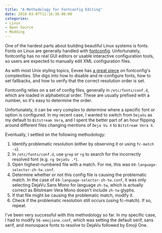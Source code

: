 ```yaml
---
title: "A Methodology for Fontconfig Editing"
date: 2018-03-07T11:16:38-06:00
categories:
- Linux
- Open Source
- Modding
---
```


One of the hardest parts about building beautiful Linux systems is fonts. Fonts on Linux are generally handled with [fontconfig](https://www.freedesktop.org/wiki/Software/fontconfig/). Unfortunately, fontconfig has no real GUI editors or usable interactive configuration tools, so users are expected to manually edit XML configuration files.

As with most Unix styling topics, Eevee has [a great piece](https://eev.ee/blog/2015/05/20/i-stared-into-the-fontconfig-and-the-fontconfig-stared-back-at-me/) on fontconfig's complexities. She digs into how to disable and re-configure fonts, how to set fallbacks, and how to verify that the correct resolution order is set.

Fontconfig relies on a set of config files, generally in `/etc/fonts/conf.d`, which are loaded in alphabetical order. These are usually prefixed with a number, so it's easy to determine the order.

Unfortunately, it can be very complex to determine where a specific font or option is configured. In my recent case, I wanted to switch from `DejaVu` as my default to `Bitstream Vera`, and I spent the better part of an hour flipping around different files changing mentions of `Deja Vu X` to `Bitstream Vera X`. 

Eventually, I settled on the following methodology:

1. Identify problematic resolution (either by observing it or using `fc-match -s`).
1. In `/etc/fonts/conf.d`, use `grep` or `rg` to search for the incorrectly resolved font (e.g. `rg DejaVu .*`).
1. Open highest-numbered file with a match. For me, this was `69-language-selector-zh-tw.conf`.
1. Determine whether or not this config file is causing the problematic match. In the case of `69-language-selector-zh-tw.conf`, it was only selecting DejaVu Sans Mono for language `zh-tw`, which is actually correct as Bitstream Vera Mono doesn't include `zh-tw` glyphs.
1. If that file might be causing the problematic match, modify it.
1. Check if the problematic resolution still occurs (using fc-match). If so, repeat.

I've been very successful with this methodology so far. In my specific case, I had to modify `56-emojione.conf`, which was setting the default serif, sans serif, and monospace fonts to resolve to DejaVu followed by Emoji One.


